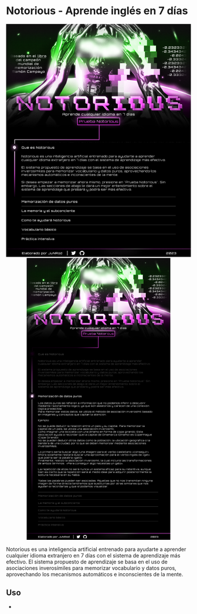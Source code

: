 # Notorious - Aprende inglés en 7 días

<p align="center">
  <img src="/public/images/Notorious.png">
  <img src="/public/images/Notorious2.png">
</p>


Notorious es una inteligencia artificial entrenado para ayudarte a aprender cualquier idioma extranjero en 7 días con el sistema de aprendizaje más efectivo.
El sistema propuesto de aprendizaje se basa en el uso de asociaciones inverosímiles para memorizar vocabulario y datos puros, aprovechando los mecanismos automáticos e inconscientes de la mente.

## Uso
- 

